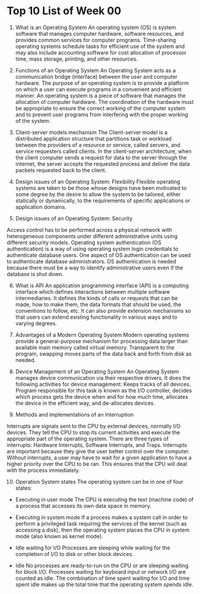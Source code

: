 # Top 10 List of Week 00

1.	What is an Operating System
An operating system (OS) is system software that manages computer hardware, software resources, and provides common services for computer programs. Time-sharing operating systems schedule tasks for efficient use of the system and may also include accounting software for cost allocation of processor time, mass storage, printing, and other resources.

2.	Functions of an Operating System
An Operating System acts as a communication bridge (interface) between the user and computer hardware. The purpose of an operating system is to provide a platform on which a user can execute programs in a convenient and efficient manner. An operating system is a piece of software that manages the allocation of computer hardware. The coordination of the hardware must be appropriate to ensure the correct working of the computer system and to prevent user programs from interfering with the proper working of the system.

3.	Client-server models mechanism
The Client-server model is a distributed application structure that partitions task or workload between the providers of a resource or service, called servers, and service requesters called clients. In the client-server architecture, when the client computer sends a request for data to the server through the internet, the server accepts the requested process and deliver the data packets requested back to the client. 

4.	Design issues of an Operating System: Flexibility
Flexible operating systems are taken to be those whose designs have been motivated to some degree by the desire to allow the system to be tailored, either statically or dynamically, to the requirements of specific applications or application domains.

5.	Design issues of an Operating System: Security

Access control has to be performed across a physical network with heterogeneous components under different administrative units using different security models. Operating system authentication (OS authentication) is a way of using operating system login credentials to authenticate database users. One aspect of OS authentication can be used to authenticate database administrators. OS authentication is needed because there must be a way to identify administrative users even if the database is shut down.

6.	What is API
An application programming interface (API) is a computing interface which defines interactions between multiple software intermediaries. It defines the kinds of calls or requests that can be made, how to make them, the data formats that should be used, the conventions to follow, etc. It can also provide extension mechanisms so that users can extend existing functionality in various ways and to varying degrees. 

7.	Advantages of a Modern Operating System
Modern operating systems provide a general-purpose mechanism for processing data larger than available main memory called virtual memory. Transparent to the program, swapping moves parts of the data back and forth from disk as needed. 

8.	Device Management of an Operating System
An Operating System manages device communication via their respective drivers. It does the following activities for device management: Keeps tracks of all devices. Program responsible for this task is known as the I/O controller, decides which process gets the device when and for how much time, allocates the device in the efficient way, and de-allocates devices.

9.	Methods and implementations of an Interruption

Interrupts are signals sent to the CPU by external devices, normally I/O devices. They tell the CPU to stop its current activities and execute the appropriate part of the operating system. There are three types of interrupts: Hardware Interrupts, Software Interrupts, and Traps. Interrupts are important because they give the user better control over the computer. Without interrupts, a user may have to wait for a given application to have a higher priority over the CPU to be ran. This ensures that the CPU will deal with the process immediately.

10.	Operation System states
The operating system can be in one of four states: 

-	Executing in user mode
The CPU is executing the text (machine code) of a process that accesses its own data space in memory.

-	Executing in system mode
If a process makes a system call in order to perform a privileged task requiring the services of the kernel (such as accessing a disk), then the operating system places the CPU in system mode (also known as kernel mode).

-	Idle waiting for I/O
Processes are sleeping while waiting for the completion of I/O to disk or other block devices.

-	Idle
No processes are ready-to-run on the CPU or are sleeping waiting for block I/O. Processes waiting for keyboard input or network I/O are counted as idle.
The combination of time spent waiting for I/O and time spent idle makes up the total time that the operating system spends idle.
